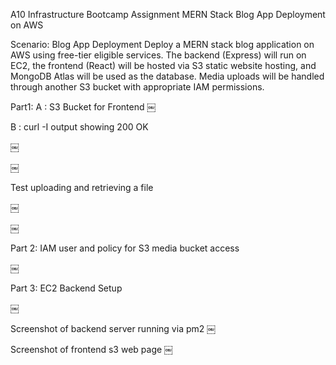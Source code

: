 A10
Infrastructure Bootcamp Assignment
MERN Stack Blog App Deployment on AWS

Scenario: Blog App Deployment
Deploy a MERN stack blog application on AWS using free-tier eligible services. The backend (Express) will run on EC2, the frontend (React) will be hosted via S3 static website hosting, and MongoDB Atlas will be used as the database. Media uploads will be handled through another S3 bucket with appropriate IAM permissions.

Part1: 
A : S3 Bucket for Frontend
￼

B : curl -I output showing 200 OK

￼

￼

Test uploading and retrieving a file

￼

￼

Part 2: IAM user and policy for S3 media bucket access

￼

Part 3: EC2 Backend Setup

￼

Screenshot of backend server running via pm2
￼

Screenshot of frontend s3 web page
￼
